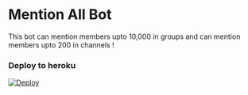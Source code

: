 # Mention All Bot
This bot can mention members upto 10,000 in groups and can mention members upto 200 in channels !

### Deploy to heroku
[![Deploy](https://www.herokucdn.com/deploy/button.svg)](https://heroku.com/deploy?templatehttps://github.com/Rexinazor/MentionAll_Bot)


